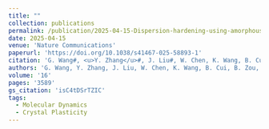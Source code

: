 ```yaml
---
title: ""
collection: publications
permalink: /publication/2025-04-15-Dispersion-hardening-using-amorphous-nanoparticles-deployed-via-additive-manufacturing
date: 2025-04-15
venue: 'Nature Communications'
paperurl: 'https://doi.org/10.1038/s41467-025-58893-1'
citation: 'G. Wang#, <u>Y. Zhang</u>#, J. Liu#, W. Chen, K. Wang, B. Cui, B. Zou, Q. Ouyang, Y. Zhang, Z. Hu, L. Wang, W. Yan, S. Jin, J. Ding, Y.M. Wang, T. Zhu, Z. Li*, D. Zhang*, E. Ma*, &quot;Dispersion hardening using amorphous nanoparticles deployed via additive manufacturing.&quot; <b>Nature Communications</b>, 16, 3589 (2025).'
authors: 'G. Wang, Y. Zhang, J. Liu, W. Chen, K. Wang, B. Cui, B. Zou, Q. Ouyang, Y. Zhang, Z. Hu, L. Wang, W. Yan, S. Jin, J. Ding, Y.M. Wang, T. Zhu, Z. Li, D. Zhang, E. Ma'
volume: '16'
pages: '3589'
gs_citation: 'isC4tDSrTZIC'
tags:
  - Molecular Dynamics
  - Crystal Plasticity
---
```

